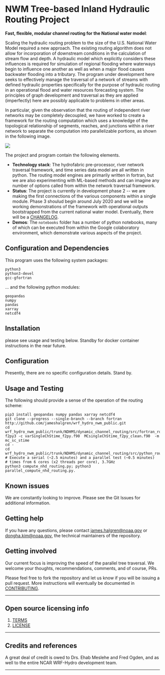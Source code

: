 # NWM Tree-based Inland Hydraulic Routing Project 

**Fast, flexible, modular channel routing for the National water model**:  


Scaling the hydraulic routing problem to the size of the U.S. National Water Model required a new approach. The existing routing algorithm does not allow for incorporation of downstream conditions in the calculation of stream flow and depth. A hydraulic model which explicitly considers these influences is required for simulation of regional flooding where waterways begin to influence one another as well as when a major flood causes backwater flooding into a tributary. The program under development here seeks to effectively manage the traversal of a network of streams with defined hydraulic properties specifically for the purpose of hydraulic routing in an operational flood and water resources forecasting system. The principles of graph development and traversal as they are applied (imperfectly) here are possibly applicable to problems in other areas. 

In particular, given the observation that the routing of independent river networks may be completely decoupled, we have worked to create a framework for the routing computation which uses a knowledge of the topological relationship of segments, reaches, and junctions within a river network to separate the computation into parallelizable portions, as shown in the following image. 

![](https://raw.githubusercontent.com/NOAA-OWP/owp-open-source-project-template/master/doc/bluecyan.gif)

The project and program contain the following elements. 
  - **Technology stack**: The hydrofabric pre-processor, river network traversal framework, and time series data model are all written in python. The routing model engines are primarily written in fortran, but we are also experimenting with ML-based methods and can imagine any number of options called from within the network traversal framework.
  - **Status**:  The project is currently in development phase 2 -- we are making the first connections of the various components within a single module. Phase 3 shoulud begin around July 2020 and we will be working demonstrations of the framework with operational outputs bootstrapped from the current national water model. Eventually, there will be a [CHANGELOG](CHANGELOG.md).
  - **Demos**: The `notebooks` folder has a number of python notebooks, many of which can be executed from within the Google colaboratory environment, which demonstrate various aspects of the project. 

## Configuration and Dependencies

This program uses the following system packages:
```
python3
python3-devel
gcc-gfortran
```

... and the following python modules:
```
geopandas 
numpy 
pandas 
xarray 
netcdf4 
```

## Installation

please see usage and testing below. Standby for docker container instructions in the near future.

## Configuration

Presently, there are no specific configuration details. Stand by.

## Usage and Testing
The following should provide a sense of the operation of the routing scheme:

```
pip3 install geopandas numpy pandas xarray netcdf4 
git clone --progress --single-branch --branch fortran http://github.com/jameshalgren/wrf_hydro_nwm_public.git
cd wrf_hydro_nwm_public/trunk/NDHMS/dynamic_channel_routing/src/fortran_routing/mc_pylink_v00/MC_singleCH_singleTS/
f2py3 -c varSingleChStime_f2py.f90  MCsingleChStime_f2py_clean.f90  -m mc_sc_stime
cd -
cd wrf_hydro_nwm_public/trunk/NDHMS/dynamic_channel_routing/src/python_routing_v02/
# Execute a serial (~2.5 minutes) and a parallel test (~0.5 minutes)
# times from 6 cores (x2 threads per core), 3.7GHz
python3 compute_nhd_routing.py; python3 parallel_compute_nhd_routing.py.
```

## Known issues

We are constantly looking to improve. Please see the Git Issues for additional information.

## Getting help

If you have any questions, please contact james.halgren@noaa.gov or dongha.kim@noaa.gov, the technical maintainers of the repository. 

## Getting involved

Our current focus is improving the speed of the parallel tree traversal. We welcome your thoughts, recommendations, comments, and of course, PRs. 

Please feel free to fork the repository and let us know if you will be issuing a pull request. 
More instructions will eventually be documented in [CONTRIBUTING](CONTRIBUTING.md).


----

## Open source licensing info
1. [TERMS](TERMS.md)
2. [LICENSE](LICENSE)


----

## Credits and references

A great deal of credit is owed to Drs. Ehab Meslehe and Fred Ogden, and as well to the entire NCAR WRF-Hydro development team.

----
